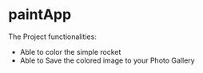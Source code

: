 # paintApp

The Project functionalities:
- Able to color the simple rocket
- Able to Save the colored image to your Photo Gallery
